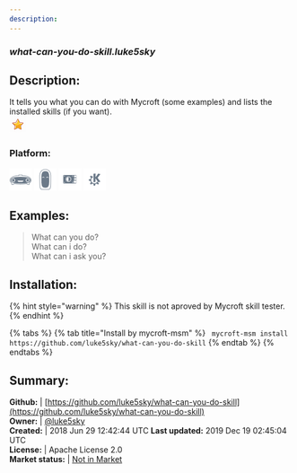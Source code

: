 ```yaml
---
description: 
---
```


### _what-can-you-do-skill.luke5sky_  
## Description:  
It tells you what you can do with Mycroft (some examples)
and lists the installed skills (if you want).  
![](../.gitbook/assets/star.png)  
### Platform:  
 ![Mark I](../.gitbook/assets/mark-1-icon.png)  ![Mark II](../.gitbook/assets/mark-2-icon.png)  ![Picroft](../.gitbook/assets/picroft-icon.png)  ![plasmoid](../.gitbook/assets/kde.png)   
  
## Examples:  
> What can you do?  
> What can i do?  
> What can i ask you?  
  
## Installation:  
{% hint style="warning" %}
This skill is not aproved by Mycroft skill tester.
{% endhint %}
    
{% tabs %}
{% tab title="Install by mycroft-msm" %}
``` mycroft-msm install https://github.com/luke5sky/what-can-you-do-skill```
{% endtab %}
  {% endtabs %}
    
## Summary:  
**Github:** | [https://github.com/luke5sky/what-can-you-do-skill](https://github.com/luke5sky/what-can-you-do-skill)  
**Owner:** | [@luke5sky](https://github.com/luke5sky)  
**Created:** | 2018 Jun 29 12:42:44 UTC  **Last updated:** 2019 Dec 19 02:45:04 UTC  
**License:** | Apache License 2.0  
**Market status:** | [Not in Market](https://market.mycroft.ai/skill/)  
